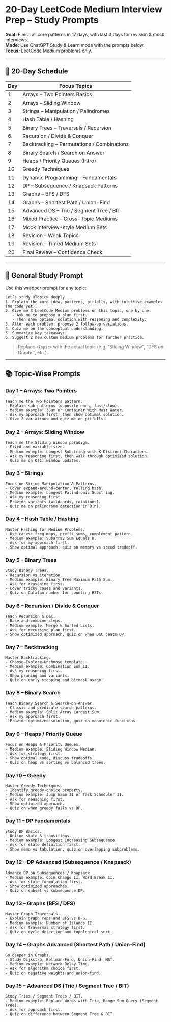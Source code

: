 # 20-Day LeetCode Medium Interview Prep – Study Prompts

**Goal:** Finish all core patterns in 17 days, with last 3 days for revision & mock interviews.  
**Mode:** Use ChatGPT Study & Learn mode with the prompts below.  
**Focus:** LeetCode Medium problems only.

---

## 📆 20-Day Schedule

| Day | Focus Topics |
|-----|--------------|
| 1 | Arrays – Two Pointers Basics |
| 2 | Arrays – Sliding Window |
| 3 | Strings – Manipulation / Palindromes |
| 4 | Hash Table / Hashing |
| 5 | Binary Trees – Traversals / Recursion |
| 6 | Recursion / Divide & Conquer |
| 7 | Backtracking – Permutations / Combinations |
| 8 | Binary Search / Search on Answer |
| 9 | Heaps / Priority Queues (Intro) |
| 10 | Greedy Techniques |
| 11 | Dynamic Programming – Fundamentals |
| 12 | DP – Subsequence / Knapsack Patterns |
| 13 | Graphs – BFS / DFS |
| 14 | Graphs – Shortest Path / Union-Find |
| 15 | Advanced DS – Trie / Segment Tree / BIT |
| 16 | Mixed Practice – Cross-Topic Mediums |
| 17 | Mock Interview-style Medium Sets |
| 18 | Revision – Weak Topics |
| 19 | Revision – Timed Medium Sets |
| 20 | Final Review – Confidence Check |

---

## 📝 General Study Prompt

Use this wrapper prompt for any topic:

```
Let’s study <Topic> deeply.
1. Explain the core idea, patterns, pitfalls, with intuitive examples (no code yet).
2. Give me 3 LeetCode Medium problems on this topic, one by one:
   - Ask me to propose a plan first.
   - Then show optimal solution with reasoning and complexity.
3. After each problem, propose 2 follow-up variations.
4. Quiz me on the conceptual understanding.
5. Summarize key takeaways.
6. Suggest 2 new custom medium problems for further practice.
```
> Replace `<Topic>` with the actual topic (e.g. “Sliding Window”, “DFS on Graphs”, etc.).

---

## 📚 Topic-Wise Prompts

### Day 1 – Arrays: Two Pointers
```
Teach me the Two Pointers pattern.
- Explain sub-patterns (opposite ends, fast/slow).
- Medium example: 3Sum or Container With Most Water.
- Ask my approach first, then show optimal solution.
- Give 2 variations and quiz me on pitfalls.
```

### Day 2 – Arrays: Sliding Window
```
Teach me the Sliding Window paradigm.
- Fixed and variable size.
- Medium example: Longest Substring with K Distinct Characters.
- Ask my reasoning first, then walk through optimized solution.
- Quiz me on O(1) window updates.
```

### Day 3 – Strings
```
Focus on String Manipulation & Patterns.
- Cover expand-around-center, rolling hash.
- Medium example: Longest Palindromic Substring.
- Ask my reasoning first.
- Provide variants (wildcards, rotations).
- Quiz me on palindrome detection in O(n).
```

### Day 4 – Hash Table / Hashing
```
Master Hashing for Medium Problems.
- Use cases: freq maps, prefix sums, complement pattern.
- Medium example: Subarray Sum Equals K.
- Ask for my approach first.
- Show optimal approach, quiz on memory vs speed tradeoff.
```

### Day 5 – Binary Trees
```
Study Binary Trees.
- Recursion vs iteration.
- Medium example: Binary Tree Maximum Path Sum.
- Ask for reasoning first.
- Cover tricky cases and variants.
- Quiz on Catalan number for counting BSTs.
```

### Day 6 – Recursion / Divide & Conquer
```
Teach Recursion & D&C.
- Base and combine steps.
- Medium example: Merge k Sorted Lists.
- Ask for recursive plan first.
- Show optimized approach, quiz on when D&C beats DP.
```

### Day 7 – Backtracking
```
Master Backtracking.
- Choose–Explore–Unchoose template.
- Medium example: Combination Sum II.
- Ask my reasoning first.
- Show pruning and variants.
- Quiz on early stopping and bitmask usage.
```

### Day 8 – Binary Search
```
Teach Binary Search & Search-on-Answer.
- Classic and predicate search patterns.
- Medium example: Split Array Largest Sum.
- Ask my approach first.
- Provide optimized solution, quiz on monotonic functions.
```

### Day 9 – Heaps / Priority Queue
```
Focus on Heaps & Priority Queues.
- Medium example: Sliding Window Median.
- Ask for strategy first.
- Show optimal code, discuss tradeoffs.
- Quiz on heap vs sorting vs balanced trees.
```

### Day 10 – Greedy
```
Master Greedy Techniques.
- Identify greedy-choice property.
- Medium example: Jump Game II or Task Scheduler II.
- Ask for reasoning first.
- Show optimized approach.
- Quiz on when greedy fails vs DP.
```

### Day 11 – DP Fundamentals
```
Study DP Basics.
- Define state & transitions.
- Medium example: Longest Increasing Subsequence.
- Ask for state definition first.
- Show memo vs tabulation, quiz on overlapping subproblems.
```

### Day 12 – DP Advanced (Subsequence / Knapsack)
```
Advance DP on Subsequences / Knapsack.
- Medium example: Coin Change II, Word Break II.
- Ask for state formulation first.
- Show optimized approaches.
- Quiz on subset vs subsequence DP.
```

### Day 13 – Graphs (BFS / DFS)
```
Master Graph Traversals.
- Explain graph reps and BFS vs DFS.
- Medium example: Number of Islands II.
- Ask for traversal strategy first.
- Quiz on cycle detection and topological sort.
```

### Day 14 – Graphs Advanced (Shortest Path / Union-Find)
```
Go deeper in Graphs.
- Study Dijkstra, Bellman-Ford, Union-Find, MST.
- Medium example: Network Delay Time.
- Ask for algorithm choice first.
- Quiz on negative weights and union-find.
```

### Day 15 – Advanced DS (Trie / Segment Tree / BIT)
```
Study Tries / Segment Trees / BIT.
- Medium example: Replace Words with Trie, Range Sum Query (Segment Tree).
- Ask for approach first.
- Quiz on difference between Segment Tree & BIT.
```
